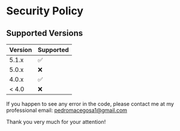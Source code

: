 # Security Policy

## Supported Versions

| Version | Supported |
| ------- | ------------------ |
| 5.1.x | :white_check_mark: |
| 5.0.x | :x: |
| 4.0.x | :white_check_mark: |
| < 4.0 | :x: |

If you happen to see any error in the code, please contact me at my professional email: pedromacegosa1@gmail.com

Thank you very much for your attention!
